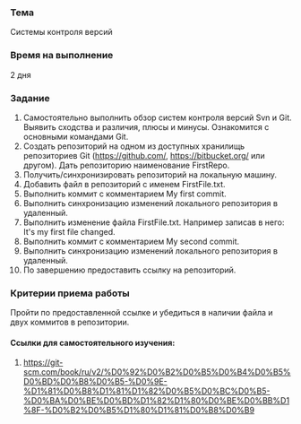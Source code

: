 ### Тема
Системы контроля версий

### Время на выполнение
2 дня

### Задание
1. Самостоятельно выполнить обзор систем контроля версий Svn и Git. Выявить сходства и различия, плюсы и минусы. 
Ознакомится с основными командами Git.
2. Создать репозиторий на одном из доступных хранилищь репозиториев Git (https://github.com/, https://bitbucket.org/ или другом).
Дать репозиторию наименование FirstRepo.
3. Получить/синхронизировать репозиторий на локальную машину.
4. Добавить файл в репозиторий с именем FirstFile.txt.
5. Выполнить коммит с комментарием My first commit.
6. Выполнить синхронизацию изменений локального репозитория в удаленный.
7. Выполнить изменение файла FirstFile.txt. Например записав в него: It's my first file changed.
8. Выполнить коммит с комментарием My second commit.
9. Выполнить синхронизацию изменений локального репозитория в удаленный.
10. По завершению предоставить ссылку на репозиторий.

### Критерии приема работы
Пройти по предоставленной ссылке и убедиться в наличии файла и двух коммитов в репозитории. 

#### Ссылки для самостоятельного изучения:
1. https://git-scm.com/book/ru/v2/%D0%92%D0%B2%D0%B5%D0%B4%D0%B5%D0%BD%D0%B8%D0%B5-%D0%9E-%D1%81%D0%B8%D1%81%D1%82%D0%B5%D0%BC%D0%B5-%D0%BA%D0%BE%D0%BD%D1%82%D1%80%D0%BE%D0%BB%D1%8F-%D0%B2%D0%B5%D1%80%D1%81%D0%B8%D0%B9
